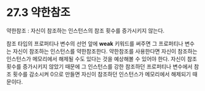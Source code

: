 # 27.3 약한참조

약한참조 : 자신이 참조하는 인스턴스의 참조 횟수를 증가시키지 않는다.

참조 타입의 프로퍼티나 변수의 선언 앞에 **weak** 키워드를 써주면 그 프로퍼티나 변수는 자신이 참조하는 인스턴스를 약한참조한다. 약한참조를 사용한다면 자신이 참조하는 인스턴스가 메모리에서 해제될 수도 있다는 것을 예상해볼 수 있어야 한다. 자신이 참조 횟수를 증가시키지 않았기 때문에 그 인스턴스를 강한 참조하던 프로퍼티나 변수에서 참조 횟수를 감소시켜 0으로 만들면 자신이 참조하던 인스턴스가 메모리에서 해제되기 때문이다. 


